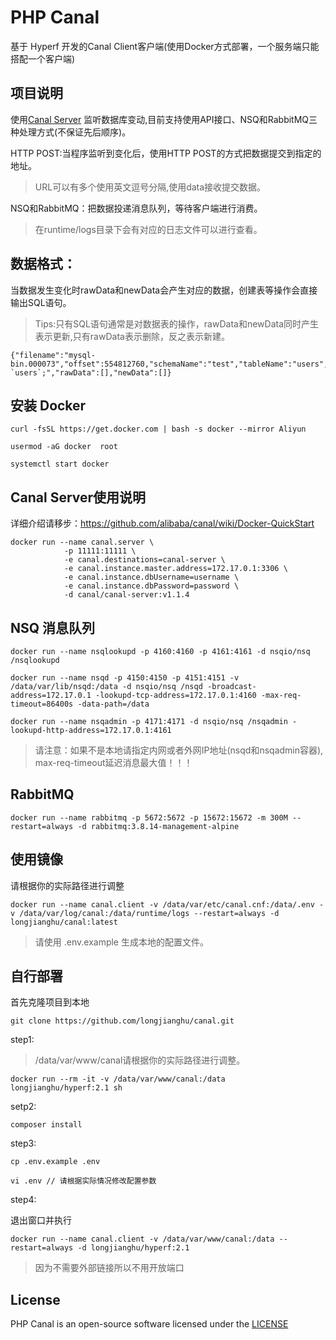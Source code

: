 # PHP Canal

基于 Hyperf 开发的Canal Client客户端(使用Docker方式部署，一个服务端只能搭配一个客户端)

## 项目说明

使用[Canal Server](https://github.com/alibaba/canal) 监听数据库变动,目前支持使用API接口、NSQ和RabbitMQ三种处理方式(不保证先后顺序)。

HTTP POST:当程序监听到变化后，使用HTTP POST的方式把数据提交到指定的地址。

> URL可以有多个使用英文逗号分隔,使用data接收提交数据。

NSQ和RabbitMQ：把数据投递消息队列，等待客户端进行消费。

> 在runtime/logs目录下会有对应的日志文件可以进行查看。

## 数据格式：

当数据发生变化时rawData和newData会产生对应的数据，创建表等操作会直接输出SQL语句。

> Tips:只有SQL语句通常是对数据表的操作，rawData和newData同时产生表示更新,只有rawData表示删除，反之表示新建。

```
{"filename":"mysql-bin.000073","offset":554812760,"schemaName":"test","tableName":"users","eventType":8,"sql":"TRUNCATE `users`;","rawData":[],"newData":[]}
```

## 安装 Docker

```
curl -fsSL https://get.docker.com | bash -s docker --mirror Aliyun

usermod -aG docker  root

systemctl start docker
```

## Canal Server使用说明

详细介绍请移步：https://github.com/alibaba/canal/wiki/Docker-QuickStart

```
docker run --name canal.server \
			-p 11111:11111 \
			-e canal.destinations=canal-server \
			-e canal.instance.master.address=172.17.0.1:3306 \
			-e canal.instance.dbUsername=username \
			-e canal.instance.dbPassword=password \
			-d canal/canal-server:v1.1.4
```

## NSQ 消息队列

```
docker run --name nsqlookupd -p 4160:4160 -p 4161:4161 -d nsqio/nsq /nsqlookupd

docker run --name nsqd -p 4150:4150 -p 4151:4151 -v /data/var/lib/nsqd:/data -d nsqio/nsq /nsqd -broadcast-address=172.17.0.1 -lookupd-tcp-address=172.17.0.1:4160 -max-req-timeout=86400s -data-path=/data

docker run --name nsqadmin -p 4171:4171 -d nsqio/nsq /nsqadmin -lookupd-http-address=172.17.0.1:4161
```
> 请注意：如果不是本地请指定内网或者外网IP地址(nsqd和nsqadmin容器), max-req-timeout延迟消息最大值！！！

## RabbitMQ

```
docker run --name rabbitmq -p 5672:5672 -p 15672:15672 -m 300M --restart=always -d rabbitmq:3.8.14-management-alpine
```

## 使用镜像

请根据你的实际路径进行调整

```
docker run --name canal.client -v /data/var/etc/canal.cnf:/data/.env -v /data/var/log/canal:/data/runtime/logs --restart=always -d longjianghu/canal:latest
```

> 请使用 .env.example 生成本地的配置文件。

## 自行部署

首先克隆项目到本地

```
git clone https://github.com/longjianghu/canal.git
```

step1:

> /data/var/www/canal请根据你的实际路径进行调整。

```
docker run --rm -it -v /data/var/www/canal:/data longjianghu/hyperf:2.1 sh
```

setp2:

```
composer install
```

step3:

```
cp .env.example .env 

vi .env // 请根据实际情况修改配置参数
```

step4:

退出窗口并执行

```
docker run --name canal.client -v /data/var/www/canal:/data --restart=always -d longjianghu/hyperf:2.1
```

> 因为不需要外部链接所以不用开放端口

## License

PHP Canal is an open-source software licensed under the [LICENSE](LICENSE)